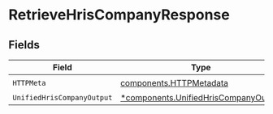 # RetrieveHrisCompanyResponse


## Fields

| Field                                                                                       | Type                                                                                        | Required                                                                                    | Description                                                                                 |
| ------------------------------------------------------------------------------------------- | ------------------------------------------------------------------------------------------- | ------------------------------------------------------------------------------------------- | ------------------------------------------------------------------------------------------- |
| `HTTPMeta`                                                                                  | [components.HTTPMetadata](../../models/components/httpmetadata.md)                          | :heavy_check_mark:                                                                          | N/A                                                                                         |
| `UnifiedHrisCompanyOutput`                                                                  | [*components.UnifiedHrisCompanyOutput](../../models/components/unifiedhriscompanyoutput.md) | :heavy_minus_sign:                                                                          | N/A                                                                                         |